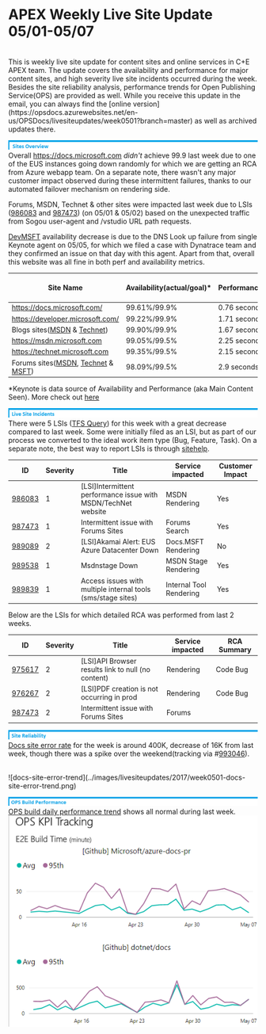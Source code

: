 # APEX Weekly Live Site Update 05/01-05/07

<br>
This is weekly live site update for content sites and online services in C+E APEX team. The update covers the availability and performance for major content sites, and high severity live site incidents occurred during the week. Besides the site reliability analysis, performance trends for Open Publishing Service(OPS) are provided as well. While you receive this update in the email, you can always find the [online version](https://opsdocs.azurewebsites.net/en-us/OPSDocs/livesiteupdates/week0501?branch=master) as well as archived updates there.

![sites-overview](../images/livesiteupdates/livesite-sites-overview.png)
Overall https://docs.microsoft.com *didn't* achieve 99.9 last week due to one of the EUS instances going down randomly for which we are getting an RCA from Azure webapp team. On a separate note, there wasn't any major customer impact observed during these intermittent failures, thanks to our automated failover mechanism on rendering side.

Forums, MSDN, Technet & other sites were impacted last week due to LSIs ([986083](https://mseng.visualstudio.com/VSChina/_workitems?id=986083) and [987473](https://mseng.visualstudio.com/VSChina/_workitems?id=987473)) (on 05/01 & 05/02) based on the unexpected traffic from Sogou user-agent and /vstudio URL path requests.

[DevMSFT](https://devmsftprod.azurewebsites.net/) availability decrease is due to the DNS Look up failure from single Keynote agent on 05/05, for which we filed a case with Dynatrace team and they confirmed an issue on that day with this agent. Apart from that, overall this website was all fine in both perf and availability metrics.
<br>

|Site Name  |Availability(actual/goal)*  |Performance*  |#LSIs(Live Site Incidents)  |#CRI(Customer Reported Incidents) |
|---------|---------|---------|---------|---------|
|https://docs.microsoft.com/| 99.61%/99.9% | 0.76 second | 1 ||
|https://developer.microsoft.com/| 99.22%/99.9% | 1.71 seconds |  |  |
|Blogs sites([MSDN](https://blogs.msdn.microsoft.com) & [Technet](https://blogs.technet.microsoft.com/)) | 99.90%/99.9% | 1.67 seconds |||
|https://msdn.microsoft.com | 99.05%/99.5% | 2.25 seconds | 2 | 1 |
|https://technet.microsoft.com | 99.35%/99.5% | 2.15 seconds | 1 | |
|Forums sites([MSDN](https://social.msdn.microsoft.com/Forums/en-US/home), [Technet](https://social.technet.microsoft.com/Forums/en-US/home) & [MSFT](https://social.microsoft.com/Forums/en-US/home)) | 98.09%/99.5% | 2.9 seconds | 1 |  |
*Keynote is data source of Availability and Performance (aka Main Content Seen). More check out [here](http://capsinsight.azurewebsites.net/keynote/keynotereportdashboard.aspx)

![LSI](../images/livesiteupdates/livesite-lsi.png)
There were 5 LSIs ([TFS Query](https://mseng.visualstudio.com/vschina/_workitems?id=ec1a8231-15a0-4d3e-a9f5-a25f9317e29d&_a=query)) for this week with a great decrease compared to last week. Some were initially filed as an LSI, but as part of our process we converted to the ideal work item type (Bug, Feature, Task). On a separate note, the best way to report LSIs is through [sitehelp](http://aka.ms/sitehelp).

|ID |Severity | Title |Service impacted|Customer Impact|
|---------|---------|---------|---------|---------|
|[986083](https://mseng.visualstudio.com/VSChina/_workitems?id=986083) |1|[LSI]Intermittent performance issue with MSDN/TechNet website|MSDN Rendering|Yes|
|[987473](https://mseng.visualstudio.com/VSChina/_workitems?id=987473) |1|Intermittent issue with Forums Sites|Forums Search|Yes|
|[989089](https://mseng.visualstudio.com/VSChina/_workitems?id=989089) |2|[LSI]Akamai Alert: EUS Azure Datacenter Down|Docs.MSFT Rendering|No|
|[989538](https://mseng.visualstudio.com/VSChina/_workitems?id=989538) |1|Msdnstage Down|MSDN Stage Rendering|Yes|
|[989839](https://mseng.visualstudio.com/VSChina/_workitems?id=989839) |1|Access issues with multiple internal tools (sms/stage sites)|Internal Tool Rendering|Yes|

Below are the LSIs for which detailed RCA was performed from last 2 weeks.

|ID |Severity | Title |Service impacted| RCA Summary|
|---------|---------|---------|---------|---------|
|[975617](https://mseng.visualstudio.com/VSChina/_workitems?id=975617) | 2 |[LSI]API Browser results link to null (no content)|Rendering|Code Bug|
|[976267](https://mseng.visualstudio.com/VSChina/_workitems?id=976267) | 2 | [LSI]PDF creation is not occurring in prod	|Rendering|Code Bug|
|[987473](https://mseng.visualstudio.com/VSChina/_workitems?id=987473) | 2 | Intermittent issue with Forums Sites	|Forums||

![LSI](../images/livesiteupdates/livesite-site-reliability.png)
[Docs site error rate](https://msit.powerbi.com/groups/e610335a-39ac-4ca2-b4dc-58ef168c2b48/dashboards/262443dd-d5f9-4081-bd40-bfc086deac3e) for the week is around 400K, decrease of 16K from last week, though there was a spike over the weekend(tracking via #[993046](https://mseng.visualstudio.com/VSChina/_workitems?id=993046&fullScreen=false&_a=edit)).

<br>
![docs-site-error-trend](../images/livesiteupdates/2017/week0501-docs-site-error-trend.png)

![LSI](../images/livesiteupdates/livesite-ops-build-performance.png)
[OPS build daily performance trend](https://msit.powerbi.com/groups/e610335a-39ac-4ca2-b4dc-58ef168c2b48/dashboards/e1858dc8-09bc-4a09-ac15-0a97042a4f1c/reports/ac5b4829-3599-4ad6-9750-1a90739ffa4e/ReportSection) shows all normal during last week. 
<br>
![OPS-build-performance-trend](../images/livesiteupdates/2017/week0501-OPS-build-performance-trend.png)
 
